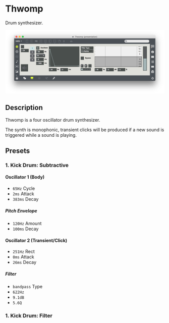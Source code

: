 # Thwomp

Drum synthesizer.

![Thwomp](Thwomp.png)

## Description

Thwomp is a four oscillator drum synthesizer.

The synth is monophonic, transient clicks will be produced if a new sound is triggered while a sound is playing.

## Presets

### 1. Kick Drum: Subtractive

#### Oscillator 1 (Body)

- `65Hz` Cycle
- `2ms` Attack
- `383ms` Decay

##### Pitch Envelope

- `120Hz` Amount
- `100ms` Decay

#### Oscillator 2 (Transient/Click)

- `251Hz` Rect
- `0ms` Attack
- `26ms` Decay

##### Filter

- `bandpass` Type
- `622Hz`
- `9.1dB`
- `5.6Q`

### 1. Kick Drum: Filter
